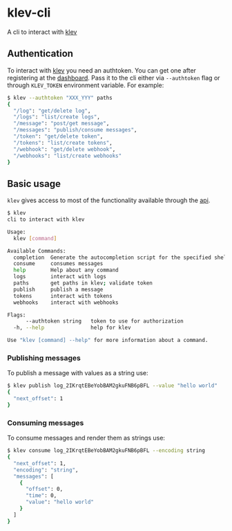 # klev-cli

A cli to interact with [klev](https://klev.dev)

## Authentication

To interact with [klev](https://klev.dev) you need an authtoken. You can get one after registering at the [dashboard](https://dash.klev.dev). Pass it to the cli either via `--authtoken` flag or through `KLEV_TOKEN` environment variable. For example:

```bash
$ klev --authtoken "XXX_YYY" paths
{
  "/log": "get/delete log",
  "/logs": "list/create logs",
  "/message": "post/get message",
  "/messages": "publish/consume messages",
  "/token": "get/delete token",
  "/tokens": "list/create tokens",
  "/webhook": "get/delete webhook",
  "/webhooks": "list/create webhooks"
}
```

## Basic usage

`klev` gives access to most of the functionality available through the [api](https://klev.dev/api).

```bash
$ klev 
cli to interact with klev

Usage:
  klev [command]

Available Commands:
  completion  Generate the autocompletion script for the specified shell
  consume     consumes messages
  help        Help about any command
  logs        interact with logs
  paths       get paths in klev; validate token
  publish     publish a message
  tokens      interact with tokens
  webhooks    interact with webhooks

Flags:
      --authtoken string   token to use for authorization
  -h, --help               help for klev

Use "klev [command] --help" for more information about a command.
```

### Publishing messages

To publish a message with values as a string use:

```bash
$ klev publish log_2IKrqtEBeYobBAM2gkuFNB6pBFL --value "hello world"
{
  "next_offset": 1
}
```

### Consuming messages

To consume messages and render them as strings use:

```bash
$ klev consume log_2IKrqtEBeYobBAM2gkuFNB6pBFL --encoding string
{
  "next_offset": 1,
  "encoding": "string",
  "messages": [
    {
      "offset": 0,
      "time": 0,
      "value": "hello world"
    }
  ]
}
```
